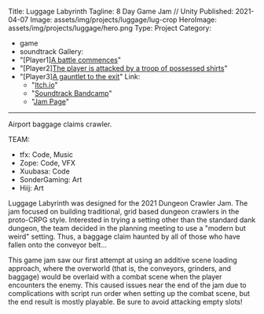 ﻿Title: Luggage Labyrinth
Tagline:  8 Day Game Jam // Unity
Published: 2021-04-07
Image: assets/img/projects/luggage/lug-crop
HeroImage: assets/img/projects/luggage/hero.png
Type: Project
Category: 
  - game
  - soundtrack
Gallery:
  - "[Player1][A battle commences](assets/img/projects/luggage/lug)"
  - "[Player2][The player is attacked by a troop of possessed shirts](assets/img/projects/luggage/shirts1.png)"
  - "[Player3][A gauntlet to the exit](assets/img/projects/luggage/exit.png)"
Link:
    - "[Itch.io](https://saltmonger.itch.io/luggage-labyrinth)"
    - "[Soundtrack Bandcamp](https://seawaves.bandcamp.com/album/luggage-labyrinth-ost)"
    - "[Jam Page](https://itch.io/jam/dcjam2021)"
---
Airport baggage claims crawler.

TEAM:
-  tfx: Code, Music
- Zope: Code, VFX
- Xuubasa: Code
- SonderGaming: Art
- Hiij: Art

Luggage Labyrinth was designed for the 2021 Dungeon Crawler Jam.  The jam focused on building traditional, grid based dungeon crawlers in the proto-CRPG style.  Interested in trying a setting other than the standard dank dungeon, the team decided in the planning meeting to use a "modern but weird" setting.  Thus, a baggage claim haunted by all of those who have fallen onto the conveyor belt...

This game jam saw our first attempt at using an additive scene loading approach, where the overworld (that is, the conveyors, grinders, and baggage) would be overlaid with a combat scene when the player encounters the enemy.  This caused issues near the end of the jam due to complications with script run order when setting up the combat scene, but the end result is mostly playable.  Be sure to avoid attacking empty slots!